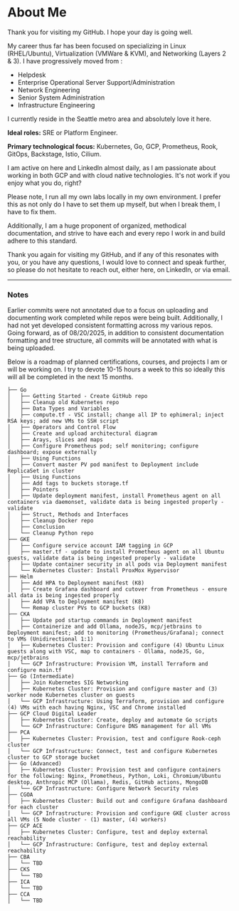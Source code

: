 # About Me

Thank you for visiting my GitHub. I hope your day is going well.

My career thus far has been focused on specializing in Linux (RHEL/Ubuntu), Virtualization (VMWare & KVM), and Networking (Layers 2 & 3). I have progressively moved from :

- Helpdesk
- Enterprise Operational Server Support/Administration
- Network Engineering
- Senior System Administration
- Infrastructure Engineering

I currently reside in the Seattle metro area and absolutely love it here.

**Ideal roles:** SRE or Platform Engineer.

**Primary technological focus:** Kubernetes, Go, GCP, Prometheus, Rook, GitOps, Backstage, Istio, Cilium.

I am active on here and LinkedIn almost daily, as I am passionate about working in both GCP and with cloud native technologies. It's not work if you enjoy what you do, right?

Please note, I run all my own labs locally in my own environment. I prefer this as not only do I have to set them up myself, but when I break them, I have to fix them. 

Additionally, I am a huge proponent of organized, methodical documentation, and strive to have each and every repo I work in and build adhere to this standard.

Thank you again for visiting my GitHub, and if any of this resonates with you, or you have any questions, I would love to connect and speak further, so please do not hesitate to reach out, either here, on LinkedIn, or via email.

---

### Notes
Earlier commits were not annotated due to a focus on uploading and documenting work completed while repos were being built. Additionally, I had not yet developed consistent formatting across my various repos. 
Going forward, as of 08/20/2025, in addition to consistent documentation formatting and tree structure, all commits will be annotated with what is being uploaded.

Below is a roadmap of planned certifications, courses, and projects I am or will be working on. I try to devote 10-15 hours a week to this so ideally this will all be completed in the next 15 months.

```
├── Go 
│   ├── Getting Started - Create GitHub repo
│   ├── Cleanup old Kubernetes repo
│   ├── Data Types and Variables
│   ├── compute.tf - VSC install; change all IP to ephimeral; inject RSA keys; add new VMs to SSH script
│   ├── Operators and Control Flow
│   ├── Create and upload architectural diagram
│   ├── Arays, slices and maps
│   ├── Configure Prometheus pod; self monitoring; configure dashboard; expose externally 
│   ├── Using Functions
│   ├── Convert master PV pod manifest to Deployment include ReplicaSet in cluster 
│   ├── Using Functions
│   ├── Add tags to buckets storage.tf 
│   ├── Pointers
│   ├── Update deployment manifest, install Prometheus agent on all containers via daemonset, validate data is being ingested properly - validate
│   ├── Struct, Methods and Interfaces
│   ├── Cleanup Docker repo
│   ├── Conclusion
│   └── Cleanup Python repo
├── GKE
│   ├── Configure service account IAM tagging in GCP 
│   ├── master.tf - update to install Prometheus agent on all Ubuntu guests, validate data is being ingested properly - validate
│   ├── Update container security in all pods via Deployment manifest
│   └── Kubernetes Cluster: Install ProxMox Hypervisor
├── Helm
│   ├── Add HPA to Deployment manifest (K8)
│   ├── Create Grafana dashboard and cutover from Prometheus - ensure all data is being ingested properly 
│   ├── Add VPA to Deployment manifest (K8)
│   └── Remap cluster PVs to GCP buckets (K8)
├── CKA
│   ├── Update pod startup commands in Deployment manifest
│   ├── Containerize and add Ollama, nodeJS, mcp/jetbrains to Deployment manifest; add to monitoring (Prometheus/Grafana); connect to VMs (Unidirectional 1:1)
│   ├── Kubernetes Cluster: Provision and configure (4) Ubuntu Linux guests along with VSC, map to containers - Ollama, nodeJS, Go, mcp/jetbrains
│   └── GCP Infrastructure: Provision VM, install Terraform and configure main.tf
├── Go (Intermediate)
│   ├── Join Kubernetes SIG Networking
│   ├── Kubernetes Cluster: Provision and configure master and (3) worker node Kubernetes cluster on guests 
│   └── GCP Infrastructure: Using Terraform, provision and configure (4) VMs with each having Nginx, VSC and Chrome installed
├── GCP Cloud Digital Leader
│   ├── Kubernetes Cluster: Create, deploy and automate Go scripts
│   └── GCP Infrastructure: Configure DNS management for all VMs
├── PCA
│   ├── Kubernetes Cluster: Provision, test and configure Rook-ceph cluster
│   └── GCP Infrastructure: Connect, test and configure Kubernetes cluster to GCP storage bucket
├── Go (Advanced)
│   ├── Kubernetes Cluster: Provision test and configure containers for the following: Nginx, Prometheus, Python, Loki, Chromium/Ubuntu desktop, Anthropic MCP (Ollama), Redis, GitHub actions, MongoDB 
│   └── GCP Infrastructure: Configure Network Security rules
├── CGOA
│   ├── Kubernetes Cluster: Build out and configure Grafana dashboard for each cluster 
│   └── GCP Infrastructure: Provision and configure GKE cluster across all VMs (5 Node cluster - (1) master, (4) workers)
├── GCP ACE
│   ├── Kubernetes Cluster: Configure, test and deploy external reachability
│   └── GCP Infrastructure: Configure, test and deploy external reachability
├── CBA
│   └── TBD
├── CKS
│   └── TBD
├── ICA
│   └── TBD
├── CCA
│   └── TBD
